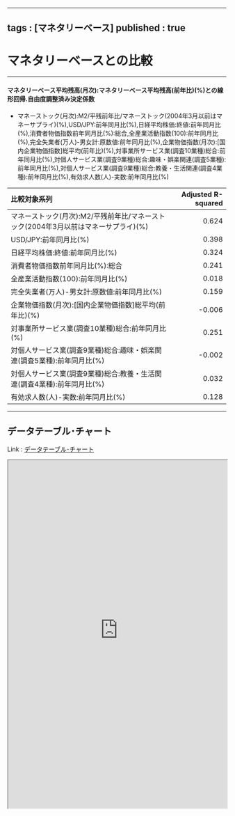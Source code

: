 
---
tags : [マネタリーベース]
published : true
---

# マネタリーベースとの比較

***

#### マネタリーベース平均残高(月次):マネタリーベース平均残高(前年比)(%)との線形回帰.自由度調整済み決定係数

- マネーストック(月次):M2/平残前年比/マネーストック(2004年3月以前はマネーサプライ)(%),USD/JPY:前年同月比(%),日経平均株価:終値:前年同月比(%),消費者物価指数前年同月比(%):総合,全産業活動指数(100):前年同月比(%),完全失業者(万人)-男女計:原数値:前年同月比(%),企業物価指数(月次):[国内企業物価指数]総平均(前年比)(%),対事業所サービス業(調査10業種)総合:前年同月比(%),対個人サービス業(調査9業種)総合:趣味・娯楽関連(調査5業種):前年同月比(%),対個人サービス業(調査9業種)総合:教養・生活関連(調査4業種):前年同月比(%),有効求人数(人)-実数:前年同月比(%)

<table id = 'amcc' width = '100%'>
 <thead>
  <tr>
   <th style="text-align:left;"> 比較対象系列 </th>
   <th style="text-align:right;"> Adjusted R-squared </th>
  </tr>
 </thead>
<tbody>
  <tr>
   <td style="text-align:left;"> マネーストック(月次):M2/平残前年比/マネーストック(2004年3月以前はマネーサプライ)(%) </td>
   <td style="text-align:right;"> 0.624 </td>
  </tr>
  <tr>
   <td style="text-align:left;"> USD/JPY:前年同月比(%) </td>
   <td style="text-align:right;"> 0.398 </td>
  </tr>
  <tr>
   <td style="text-align:left;"> 日経平均株価:終値:前年同月比(%) </td>
   <td style="text-align:right;"> 0.324 </td>
  </tr>
  <tr>
   <td style="text-align:left;"> 消費者物価指数前年同月比(%):総合 </td>
   <td style="text-align:right;"> 0.241 </td>
  </tr>
  <tr>
   <td style="text-align:left;"> 全産業活動指数(100):前年同月比(%) </td>
   <td style="text-align:right;"> 0.018 </td>
  </tr>
  <tr>
   <td style="text-align:left;"> 完全失業者(万人)-男女計:原数値:前年同月比(%) </td>
   <td style="text-align:right;"> 0.159 </td>
  </tr>
  <tr>
   <td style="text-align:left;"> 企業物価指数(月次):[国内企業物価指数]総平均(前年比)(%) </td>
   <td style="text-align:right;"> -0.006 </td>
  </tr>
  <tr>
   <td style="text-align:left;"> 対事業所サービス業(調査10業種)総合:前年同月比(%) </td>
   <td style="text-align:right;"> 0.251 </td>
  </tr>
  <tr>
   <td style="text-align:left;"> 対個人サービス業(調査9業種)総合:趣味・娯楽関連(調査5業種):前年同月比(%) </td>
   <td style="text-align:right;"> -0.002 </td>
  </tr>
  <tr>
   <td style="text-align:left;"> 対個人サービス業(調査9業種)総合:教養・生活関連(調査4業種):前年同月比(%) </td>
   <td style="text-align:right;"> 0.032 </td>
  </tr>
  <tr>
   <td style="text-align:left;"> 有効求人数(人)-実数:前年同月比(%) </td>
   <td style="text-align:right;"> 0.128 </td>
  </tr>
</tbody>
</table>


***

## データテーブル･チャート

Link : [データテーブル･チャート](http://knowledgevault.saecanet.com/charts/am-consulting.co.jp-ComparisonWithMonetaryBase.html)

<iframe src="http://knowledgevault.saecanet.com/charts/am-consulting.co.jp-ComparisonWithMonetaryBase.html" width="100%" height="800px"></iframe>
